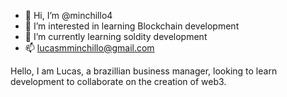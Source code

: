 - 👋 Hi, I’m @minchillo4
- 👀 I’m interested in learning Blockchain development
- 🌱 I’m currently learning soldity development
- 📫 lucasmminchillo@gmail.com

Hello, I am Lucas, a brazillian business manager, looking to learn development to collaborate on the creation of web3.


<!---
minchillo4/minchillo4 is a ✨ special ✨ repository because its `README.md` (this file) appears on your GitHub profile.
You can click the Preview link to take a look at your changes.
--->
